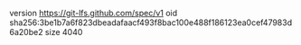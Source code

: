 version https://git-lfs.github.com/spec/v1
oid sha256:3be1b7a6f823dbeadafaacf493f8bac100e488f186123ea0cef47983d6a20be2
size 4040
